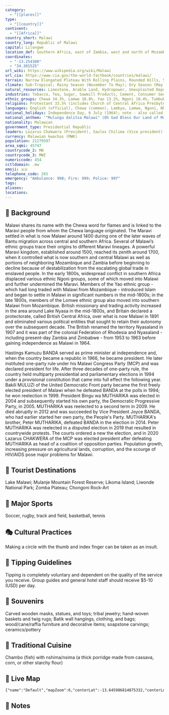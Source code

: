 ```yaml
---
category:
  - "[[places]]"
type:
  - "[[country]]"
continent:
  - "[[Africa]]"
country_short: Malawi
country_long: Republic of Malawi
capital: Lilongwe
location_def: Southern Africa, east of Zambia, west and north of Mozambique
coordinates:
  - "-13.254308"
  - "34.301525"
url_wiki: https://www.wikipedia.org/wiki/Malawi
url_cia: https://www.cia.gov/the-world-factbook/countries/malawi/
terrain: Narrow Elongated Plateau With Rolling Plains, Rounded Hills, Some Mountains
climate: Sub-Tropical; Rainy Season (November To May); Dry Season (May To November)
natural_resources: Limestone, Arable Land, Hydropower, Unexploited Deposits Of Uranium, Coal, And Bauxite
industries: Tobacco, Tea, Sugar, Sawmill Products, Cement, Consumer Goods
ethnic_groups: Chewa 34.3%, Lomwe 18.8%, Yao 13.2%, Ngoni 10.4%, Tumbuka 9.2%, Sena 3.8%, Mang'anja 3.2%, Tonga 1.8%, Nyanja 1.8%, Nkhonde 1%, other 2.2%, foreign 0.3% (2018 est.)
religions: Protestant 33.5% (includes Church of Central Africa Presbyterian 14.2%, Seventh Day Adventist/Baptist 9.4%, Pentecostal 7.6%, Anglican 2.3%), Roman Catholic 17.2%, other Christian 26.6%, Muslim 13.8%, traditionalist 1.1%, other 5.6%, none 2.1% (2018 est.)
languages: English (official), Chewa (common), Lambya, Lomwe, Ngoni, Nkhonde, Nyakyusa, Nyanja, Sena, Tonga, Tumbuka, Yao
national_holidays: Independence Day, 6 July (1964); note - also called Republic Day since 6 July 1966
national_anthem: '"Mulungu dalitsa Malawi" (Oh God Bless Our Land of Malawi)'
nationality: Malawian
government_type: Presidential Republic
leaders: Lazarus Chakwera (President), Saulos Chilima (Vice president), Catherine Gotani Hara (Speaker), Rizine Mzikamanda (Chief justice)
currency: Malawian kwachas (MWK)
population: 21279597
area_sqmi: 45747
countrycode_2: MW
countrycode_3: MWI
numericcode: 454
cctldomain: .mw
emoji: 🇲🇼
telephone_code: 265
emergency: "Ambulance: 998; Fire: 999; Police: 997"
tags: 
aliases: 
locations:
---
```

## 🌱 Background
Malawi shares its name with the Chewa word for flames and is linked to the Maravi people from whom the Chewa language originated. The Maravi settled in what is now Malawi around 1400 during one of the later waves of Bantu migration across central and southern Africa. Several of Malawi’s ethnic groups trace their origins to different Maravi lineages. A powerful Maravi kingdom, established around 1500, reached its zenith around 1700, when it controlled what is now southern and central Malawi as well as portions of neighboring Mozambique and Zambia before beginning to decline because of destabilization from the escalating global trade in enslaved people. In the early 1800s, widespread conflict in southern Africa displaced various ethnic Ngoni groups, some of which moved into Malawi and further undermined the Maravi. Members of the Yao ethnic group - which had long traded with Malawi from Mozambique - introduced Islam and began to settle in Malawi in significant numbers in the mid-1800s; in the late 1800s, members of the Lomwe ethnic group also moved into southern Malawi from Mozambique. British missionary and trading activity increased in the area around Lake Nyasa in the mid-1800s, and Britain declared a protectorate, called British Central Africa, over what is now Malawi in 1891 and eliminated various political entities that sought to retain their autonomy over the subsequent decade. The British renamed the territory Nyasaland in 1907 and it was part of the colonial Federation of Rhodesia and Nyasaland - including present-day Zambia and Zimbabwe - from 1953 to 1963 before gaining independence as Malawi in 1964.

Hastings Kamuzu BANDA served as prime minister at independence and, when the country became a republic in 1966, he became president. He later instituted one-party rule under his Malawi Congress Party (MCP) and was declared president for life. After three decades of one-party rule, the country held multiparty presidential and parliamentary elections in 1994 under a provisional constitution that came into full effect the following year. Bakili MULUZI of the United Democratic Front party became the first freely elected president of Malawi when he defeated BANDA at the polls in 1994; he won reelection in 1999. President Bingu wa MUTHARIKA was elected in 2004 and subsequently started his own party, the Democratic Progressive Party, in 2005. MUTHARIKA was reelected to a second term in 2009. He died abruptly in 2012 and was succeeded by Vice President Joyce BANDA, who had earlier started her own party, the People's Party. MUTHARIKA's brother, Peter MUTHARIKA, defeated BANDA in the election in 2014. Peter MUTHARIKA was reelected in a disputed election in 2019 that resulted in countrywide protests. The courts ordered a new the election, and in 2020 Lazarus CHAKWERA of the MCP was elected president after defeating MUTHARIKA as head of a coalition of opposition parties. Population growth, increasing pressure on agricultural lands, corruption, and the scourge of HIV/AIDS pose major problems for Malawi.

## 📌 Tourist Destinations
Lake Malawi; Mulanje Mountain Forest Reserve; Likoma Island; Liwonde National Park; Zomba Plateau; Chongoni Rock-Art

## 🥇 Major Sports
Soccer, rugby, track and field, basketball, tennis

## 🎭 Cultural Practices
Making a circle with the thumb and index finger can be taken as an insult.

## 🫰 Tipping Guidelines
Tipping is completely voluntary and dependent on the quality of the service you receive. Group guides and general hotel staff should receive $5-10 (USD) per day.

## 🎁 Souvenirs
Carved wooden masks, statues, and toys; tribal jewelry; hand-woven baskets and twig rugs; Batik wall hangings, clothing, and bags; wood/cane/raffia furniture and decorative items; soapstone carvings; ceramics/pottery

## 🍲 Traditional Cuisine
Chambo (fish) with nshima/nsima (a thick porridge made from cassava, corn, or other starchy flour)

## 📡 Live Map
```mapview
{"name":"Default","mapZoom":6,"centerLat":-13.645986814875332,"centerLng":34.92553710937501,"query":"","chosenMapSource":0}
```

## 📒 Notes

